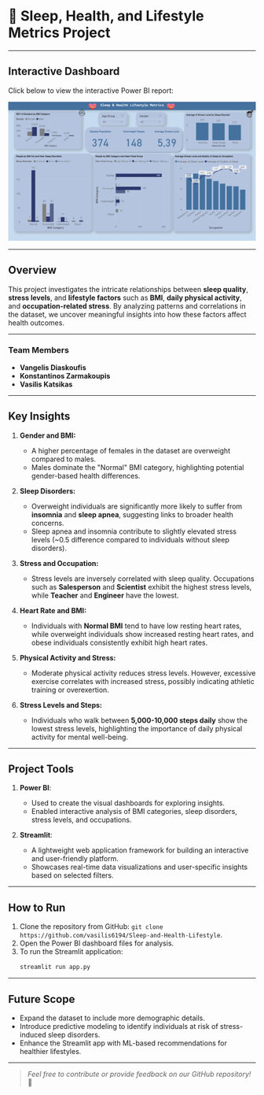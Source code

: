 # 🌟 **Sleep, Health, and Lifestyle Metrics Project**

---
## **Interactive Dashboard**
Click below to view the interactive Power BI report:

[![View Power BI Report](https://github.com/vasilis6194/Sleep-and-Health-Lifestyle/blob/main/4.%20Dashboard/Health%20Metrics.png)](https://app.powerbi.com/reportEmbed?reportId=418e548f-1b00-45c8-96a5-2a320d4d5047&autoAuth=true&ctid=25ce0261-bbd6-49cd-a1e2-54260886d159)

---

## **Overview**
This project investigates the intricate relationships between **sleep quality**, **stress levels**, and **lifestyle factors** such as **BMI**, **daily physical activity**, and **occupation-related stress**. By analyzing patterns and correlations in the dataset, we uncover meaningful insights into how these factors affect health outcomes.

---

### **Team Members**
- **Vangelis Diaskoufis**
- **Konstantinos Zarmakoupis**
- **Vasilis Katsikas**

---

## **Key Insights**
1. **Gender and BMI:**
   - A higher percentage of females in the dataset are overweight compared to males.
   - Males dominate the "Normal" BMI category, highlighting potential gender-based health differences.

2. **Sleep Disorders:**
   - Overweight individuals are significantly more likely to suffer from **insomnia** and **sleep apnea**, suggesting links to broader health concerns.
   - Sleep apnea and insomnia contribute to slightly elevated stress levels (~0.5 difference compared to individuals without sleep disorders).

3. **Stress and Occupation:**
   - Stress levels are inversely correlated with sleep quality. Occupations such as **Salesperson** and **Scientist** exhibit the highest stress levels, while **Teacher** and **Engineer** have the lowest.

4. **Heart Rate and BMI:**
   - Individuals with **Normal BMI** tend to have low resting heart rates, while overweight individuals show increased resting heart rates, and obese individuals consistently exhibit high heart rates.

5. **Physical Activity and Stress:**
   - Moderate physical activity reduces stress levels. However, excessive exercise correlates with increased stress, possibly indicating athletic training or overexertion.

6. **Stress Levels and Steps:**
   - Individuals who walk between **5,000-10,000 steps daily** show the lowest stress levels, highlighting the importance of daily physical activity for mental well-being.

---

## **Project Tools**
1. **Power BI**:
   - Used to create the visual dashboards for exploring insights.
   - Enabled interactive analysis of BMI categories, sleep disorders, stress levels, and occupations.

2. **Streamlit**:
   - A lightweight web application framework for building an interactive and user-friendly platform.
   - Showcases real-time data visualizations and user-specific insights based on selected filters.

---

## **How to Run**
1. Clone the repository from GitHub: `git clone https://github.com/vasilis6194/Sleep-and-Health-Lifestyle`.
2. Open the Power BI dashboard files for analysis.
3. To run the Streamlit application:
   ```bash
   streamlit run app.py


---

## **Future Scope**
- Expand the dataset to include more demographic details.
- Introduce predictive modeling to identify individuals at risk of stress-induced sleep disorders.
- Enhance the Streamlit app with ML-based recommendations for healthier lifestyles.

---

> *Feel free to contribute or provide feedback on our GitHub repository!* 🚀
